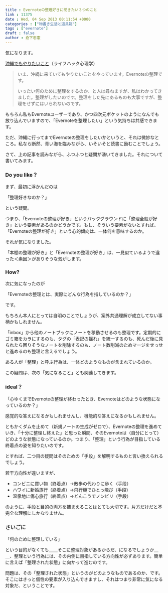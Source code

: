 ```yaml
---
title : Evernoteの整理好きに聞きたい３つのこと
link : 11375
date : Wed, 04 Sep 2013 00:11:54 +0000
categories : ["物書き生活と道具箱"]
tags : ["evernote"]
draft : false
author : 倉下忠憲
---
```


気になります。

<a href="http://mindhack.sakura.ne.jp/archives/952" target="_blank">沖縄でもやりたいこと</a>（ライフハック心理学）

<blockquote>
いま、沖縄に来ていてもやりたいことをやっています。Evernoteの整理です。

いったい何のために整理をするのか、と人は尋ねますが、私はわかってきました。整理がしたいのです。整理をした先にあるものも大事ですが、整理をせずにはいられないのです。
</blockquote>

もちろん私もEvernoteユーザーであり、かつ四次元ポケットのようになんでも放り込んでいますので、「Evernoteを整理したい」という気持ちは共感できます。

ただ、沖縄に行ってまでEvernoteの整理をしたいかというと、それは微妙なところ。私なら断然、青い海を臨みながら、いそいそと読書に励むことでしょう。

さて、上の記事を読みながら、ふつふつと疑問が湧いてきました。それについて書いてみます。

<H3>Do you like？</H3>まず、最初に浮かんだのは

「整理好きなのか？」

という疑問。

つまり、「Evernoteの整理が好き」というバックグラウンドに「整理全般が好き」という要素があるのかどうかです。もし、そういう要素がないとすれば、「Evernoteの整理が好き」という心的傾向は、一体何を意味するのか。

それが気になりました。

「本棚の整理が好き」と「Evernoteの整理が好き」は、一見似ているようで違った＜素因＞がありそうな気がします。

<H3>How?</H3>次に気になったのが

「Evernoteの整理とは、実際にどんな行為を指しているのか？」

です。

もちろん本人にとっては自明のことでしょうが、案外共通理解が成立してない事柄かもしれません。

「inbox」から他のノートブックにノートを移動させるのも整理です。定期的にゴミ箱をカラにするのも、タグの「表記の揺れ」を統一するのも、死んだ後に見られたら困りそうなノートを削除するのも、ノート数削減のためマージをせっせと進めるのも整理と言えるでしょう。

ある人が「整理」と呼ぶ行為は、一体どのようなものが含まれているのか。

この疑問は、次の「気になること」とも関連してきます。

<H3>ideal？</H3>「心ゆくまでEvernoteの整理が終わったとき、Evernoteはどのような状態になっているのか？」

感覚的な答えになるかもしれませんし、機能的な答えになるかもしれません。

ともかくダムを止めて（新規ノートの生成がゼロで）、Evernoteの整理を進めていき、「十分に整理し終えた」と思った瞬間、そのEvernoteは（自分にとって）どのような状態になっているのか。つまり、「整理」という行為が目指している終着点の姿を知りたいのです。

とすれば、二つ目の疑問はそのための「手段」を解明するものと言い換えられるでしょう。

若干方向性が違いますが、

<ul>
	<li>コンビニに買い物（終着点）→散歩の代わりに歩く（手段）</li>
	<li>ハワイに新婚旅行（終着点）→飛行機でひとっ飛び（手段）</li>
	<li>温泉地に傷心旅行（終着点）→どんこうでノンビリ（手段）</li>
</ul>

のように、手段と目的の両方を捕まえることはとても大切です。片方だけだと不完全な理解にしかなりません。

<H3>さいごに</H3>「何のために整理している」

という目的がなくても＿＿そこに整理対象があるからだ、になるでしょうか＿＿、整理という行為には、その内側に目指している方向性が必ずあります。簡単に言えば「整理された状態」に向かって進むのです。

問題は、その「整理された状態」というのがどのようなものであるのか、です。そこにはきっと個性の要素が入り込んできますし、それはつまり非常に気になる対象だ、ということです。

